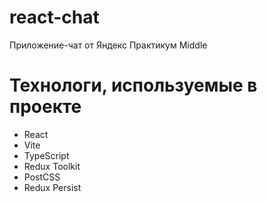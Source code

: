# react-chat
Приложение-чат от Яндекс Практикум Middle 

# Технологи, используемые в проекте
- React
- Vite
- TypeScript
- Redux Toolkit
- PostCSS
- Redux Persist 
